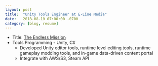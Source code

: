 ```yaml
---
layout: post
title:  "Unity Tools Engineer at E-Line Media"
date:   2018-08-10 07:00:00 -0700
category: [blog, resume]
---
```



* Title: <a href="https://theendlessmission.com/" target="_blank">The Endless Mission</a>
* Tools Programming - Unity, C#
    * Developed Unity editor tools, runtime level editing tools, runtime gameplay modding tools, and in-game data-driven content portal
    * Integrate with AWS/S3, Steam API